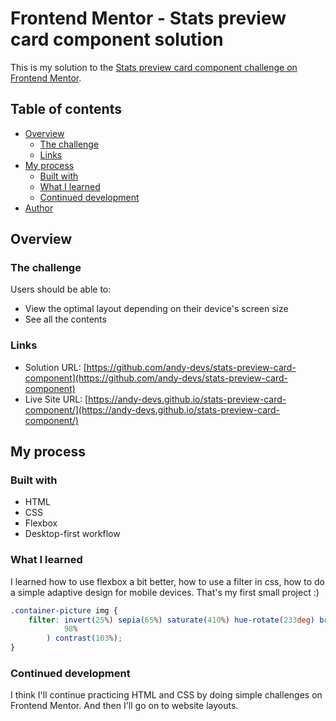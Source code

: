 # Frontend Mentor - Stats preview card component solution

This is my solution to the [Stats preview card component challenge on Frontend Mentor](https://www.frontendmentor.io/challenges/stats-preview-card-component-8JqbgoU62).

## Table of contents

-   [Overview](#overview)
    -   [The challenge](#the-challenge)
    -   [Links](#links)
-   [My process](#my-process)
    -   [Built with](#built-with)
    -   [What I learned](#what-i-learned)
    -   [Continued development](#continued-development)
-   [Author](#author)

## Overview

### The challenge

Users should be able to:

-   View the optimal layout depending on their device's screen size
-   See all the contents

### Links

-   Solution URL: [https://github.com/andy-devs/stats-preview-card-component](https://github.com/andy-devs/stats-preview-card-component)
-   Live Site URL: [https://andy-devs.github.io/stats-preview-card-component/](https://andy-devs.github.io/stats-preview-card-component/)

## My process

### Built with

-   HTML
-   CSS
-   Flexbox
-   Desktop-first workflow

### What I learned

I learned how to use flexbox a bit better, how to use a filter in css, how to do a simple adaptive design for mobile devices. That's my first small project :)

```css
.container-picture img {
    filter: invert(25%) sepia(65%) saturate(410%) hue-rotate(233deg) brightness(
            98%
        ) contrast(103%);
}
```

### Continued development

I think I'll continue practicing HTML and CSS by doing simple challenges on Frontend Mentor. And then I'll go on to website layouts.
